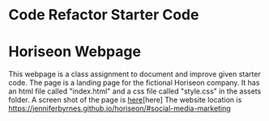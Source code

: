 # Code Refactor Starter Code
# Horiseon Webpage
This webpage is a class assignment to document and improve given starter code.  The page is a landing page for the fictional Horiseon company.  It has an html file called "index.html" and a css file called "style.css" in the assets folder.
A screen shot of the page is [here](asset/images/screen-shot.png)[here]
The website location is https://jenniferbyrnes.github.io/horiseon/#social-media-marketing
